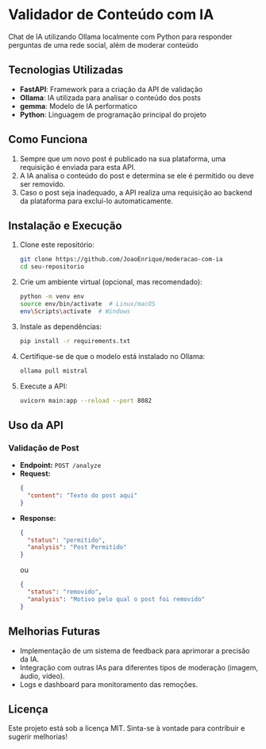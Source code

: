 # Validador de Conteúdo com IA

Chat de IA utilizando Ollama localmente com Python para responder perguntas de uma rede social, além de moderar conteúdo

## Tecnologias Utilizadas
- **FastAPI**: Framework para a criação da API de validação
- **Ollama**: IA utilizada para analisar o conteúdo dos posts
- **gemma**: Modelo de IA performatico
- **Python**: Linguagem de programação principal do projeto

## Como Funciona
1. Sempre que um novo post é publicado na sua plataforma, uma requisição é enviada para esta API.
2. A IA analisa o conteúdo do post e determina se ele é permitido ou deve ser removido.
3. Caso o post seja inadequado, a API realiza uma requisição ao backend da plataforma para excluí-lo automaticamente.

## Instalação e Execução

1. Clone este repositório:
   ```sh
   git clone https://github.com/JoaoEnrique/moderacao-com-ia
   cd seu-repositorio
   ```
2. Crie um ambiente virtual (opcional, mas recomendado):
   ```sh
   python -m venv env
   source env/bin/activate  # Linux/macOS
   env\Scripts\activate  # Windows
   ```
3. Instale as dependências:
   ```sh
   pip install -r requirements.txt
   ```
4. Certifique-se de que o modelo está instalado no Ollama:
   ```sh
   ollama pull mistral
   ```
5. Execute a API:
   ```sh
   uvicorn main:app --reload --port 8082
   ```

## Uso da API

### Validação de Post
- **Endpoint:** `POST /analyze`
- **Request:**
  ```json
  {
    "content": "Texto do post aqui"
  }
  ```
- **Response:**
  ```json
  {
    "status": "permitido",
    "analysis": "Post Permitido"
  }
  ```
  ou
  ```json
  {
    "status": "removido",
    "analysis": "Motivo pelo qual o post foi removido"
  }
  ```

## Melhorias Futuras
- Implementação de um sistema de feedback para aprimorar a precisão da IA.
- Integração com outras IAs para diferentes tipos de moderação (imagem, áudio, vídeo).
- Logs e dashboard para monitoramento das remoções.

## Licença
Este projeto está sob a licença MIT. Sinta-se à vontade para contribuir e sugerir melhorias!

